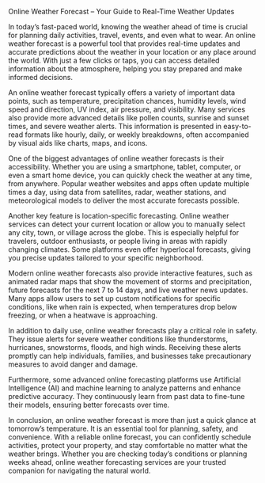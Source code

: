 Online Weather Forecast – Your Guide to Real-Time Weather Updates

In today’s fast-paced world, knowing the weather ahead of time is crucial for planning daily activities, travel, events, and even what to wear. An online weather forecast is a powerful tool that provides real-time updates and accurate predictions about the weather in your location or any place around the world. With just a few clicks or taps, you can access detailed information about the atmosphere, helping you stay prepared and make informed decisions.

An online weather forecast typically offers a variety of important data points, such as temperature, precipitation chances, humidity levels, wind speed and direction, UV index, air pressure, and visibility. Many services also provide more advanced details like pollen counts, sunrise and sunset times, and severe weather alerts. This information is presented in easy-to-read formats like hourly, daily, or weekly breakdowns, often accompanied by visual aids like charts, maps, and icons.

One of the biggest advantages of online weather forecasts is their accessibility. Whether you are using a smartphone, tablet, computer, or even a smart home device, you can quickly check the weather at any time, from anywhere. Popular weather websites and apps often update multiple times a day, using data from satellites, radar, weather stations, and meteorological models to deliver the most accurate forecasts possible.

Another key feature is location-specific forecasting. Online weather services can detect your current location or allow you to manually select any city, town, or village across the globe. This is especially helpful for travelers, outdoor enthusiasts, or people living in areas with rapidly changing climates. Some platforms even offer hyperlocal forecasts, giving you precise updates tailored to your specific neighborhood.

Modern online weather forecasts also provide interactive features, such as animated radar maps that show the movement of storms and precipitation, future forecasts for the next 7 to 14 days, and live weather news updates. Many apps allow users to set up custom notifications for specific conditions, like when rain is expected, when temperatures drop below freezing, or when a heatwave is approaching.

In addition to daily use, online weather forecasts play a critical role in safety. They issue alerts for severe weather conditions like thunderstorms, hurricanes, snowstorms, floods, and high winds. Receiving these alerts promptly can help individuals, families, and businesses take precautionary measures to avoid danger and damage.

Furthermore, some advanced online forecasting platforms use Artificial Intelligence (AI) and machine learning to analyze patterns and enhance predictive accuracy. They continuously learn from past data to fine-tune their models, ensuring better forecasts over time.

In conclusion, an online weather forecast is more than just a quick glance at tomorrow’s temperature. It is an essential tool for planning, safety, and convenience. With a reliable online forecast, you can confidently schedule activities, protect your property, and stay comfortable no matter what the weather brings. Whether you are checking today’s conditions or planning weeks ahead, online weather forecasting services are your trusted companion for navigating the natural world.

